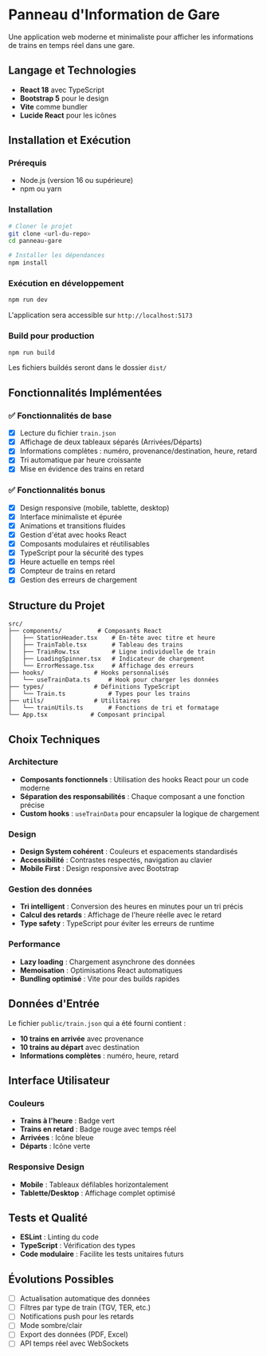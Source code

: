 # Panneau d'Information de Gare

Une application web moderne et minimaliste pour afficher les informations de trains en temps réel dans une gare.

## Langage et Technologies

- **React 18** avec TypeScript
- **Bootstrap 5** pour le design
- **Vite** comme bundler
- **Lucide React** pour les icônes

## Installation et Exécution

### Prérequis
- Node.js (version 16 ou supérieure)
- npm ou yarn

### Installation
```bash
# Cloner le projet
git clone <url-du-repo>
cd panneau-gare

# Installer les dépendances
npm install
```

### Exécution en développement
```bash
npm run dev
```

L'application sera accessible sur `http://localhost:5173`

### Build pour production
```bash
npm run build
```

Les fichiers buildés seront dans le dossier `dist/`

## Fonctionnalités Implémentées

### ✅ Fonctionnalités de base
- [x] Lecture du fichier `train.json`
- [x] Affichage de deux tableaux séparés (Arrivées/Départs)
- [x] Informations complètes : numéro, provenance/destination, heure, retard
- [x] Tri automatique par heure croissante
- [x] Mise en évidence des trains en retard

### ✅ Fonctionnalités bonus
- [x] Design responsive (mobile, tablette, desktop)
- [x] Interface minimaliste et épurée
- [x] Animations et transitions fluides
- [x] Gestion d'état avec hooks React
- [x] Composants modulaires et réutilisables
- [x] TypeScript pour la sécurité des types
- [x] Heure actuelle en temps réel
- [x] Compteur de trains en retard
- [x] Gestion des erreurs de chargement

## Structure du Projet

```
src/
├── components/          # Composants React
│   ├── StationHeader.tsx    # En-tête avec titre et heure
│   ├── TrainTable.tsx       # Tableau des trains
│   ├── TrainRow.tsx         # Ligne individuelle de train
│   ├── LoadingSpinner.tsx   # Indicateur de chargement
│   └── ErrorMessage.tsx     # Affichage des erreurs
├── hooks/              # Hooks personnalisés
│   └── useTrainData.ts     # Hook pour charger les données
├── types/              # Définitions TypeScript
│   └── Train.ts            # Types pour les trains
├── utils/              # Utilitaires
│   └── trainUtils.ts       # Fonctions de tri et formatage
└── App.tsx            # Composant principal
```

## Choix Techniques

### Architecture
- **Composants fonctionnels** : Utilisation des hooks React pour un code moderne
- **Séparation des responsabilités** : Chaque composant a une fonction précise
- **Custom hooks** : `useTrainData` pour encapsuler la logique de chargement

### Design
- **Design System cohérent** : Couleurs et espacements standardisés
- **Accessibilité** : Contrastes respectés, navigation au clavier
- **Mobile First** : Design responsive avec Bootstrap

### Gestion des données
- **Tri intelligent** : Conversion des heures en minutes pour un tri précis
- **Calcul des retards** : Affichage de l'heure réelle avec le retard
- **Type safety** : TypeScript pour éviter les erreurs de runtime

### Performance
- **Lazy loading** : Chargement asynchrone des données
- **Memoisation** : Optimisations React automatiques
- **Bundling optimisé** : Vite pour des builds rapides

## Données d'Entrée

Le fichier `public/train.json` qui a été fourni contient :
- **10 trains en arrivée** avec provenance
- **10 trains au départ** avec destination
- **Informations complètes** : numéro, heure, retard

## Interface Utilisateur

### Couleurs
- **Trains à l'heure** : Badge vert
- **Trains en retard** : Badge rouge avec temps réel
- **Arrivées** : Icône bleue
- **Départs** : Icône verte

### Responsive Design
- **Mobile** : Tableaux défilables horizontalement
- **Tablette/Desktop** : Affichage complet optimisé

## Tests et Qualité

- **ESLint** : Linting du code
- **TypeScript** : Vérification des types
- **Code modulaire** : Facilite les tests unitaires futurs

## Évolutions Possibles

- [ ] Actualisation automatique des données
- [ ] Filtres par type de train (TGV, TER, etc.)
- [ ] Notifications push pour les retards
- [ ] Mode sombre/clair
- [ ] Export des données (PDF, Excel)
- [ ] API temps réel avec WebSockets